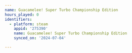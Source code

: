 ```yaml
---
name: Guacamelee! Super Turbo Championship Edition
hours_played: 0
identifiers:
  - platform: steam
    appid: '275390'
    name: Guacamelee! Super Turbo Championship Edition
    synced_on: '2024-07-04'

---
```

